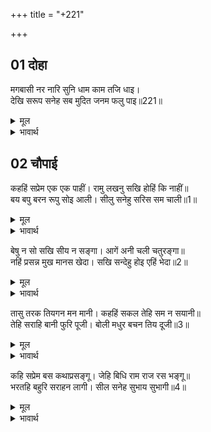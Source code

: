 +++
title = "+221"

+++


## 01 दोहा
मगबासी नर नारि सुनि धाम काम तजि धाइ।  
देखि सरूप सनेह सब मुदित जनम फलु पाइ॥221॥  

<details><summary>मूल</summary>

मगबासी नर नारि सुनि धाम काम तजि धाइ।  
देखि सरूप सनेह सब मुदित जनम फलु पाइ॥221॥  
</details>

<details><summary>भावार्थ</summary>

मार्ग में रहने वाले स्त्री-पुरुष यह सुनकर घर और काम-काज छोडकर दौड पडते हैं और उनके रूप (सौन्दर्य) और प्रेम को देखकर वे सब जन्म लेने का फल पाकर आनन्दित होते हैं॥221॥  
</details>





## 02 चौपाई
कहहिं सप्रेम एक एक पाहीं। रामु लखनु सखि होहिं कि नाहीं॥  
बय बपु बरन रूपु सोइ आली। सीलु सनेहु सरिस सम चाली॥1॥  

<details><summary>मूल</summary>

कहहिं सप्रेम एक एक पाहीं। रामु लखनु सखि होहिं कि नाहीं॥  
बय बपु बरन रूपु सोइ आली। सीलु सनेहु सरिस सम चाली॥1॥  
</details>

<details><summary>भावार्थ</summary>

गाँवों की स्त्रियाँ एक-दूसरे से प्रेमपूर्वक कहती हैं- सखी! ये राम-लक्ष्मण हैं कि नहीं? हे सखी! इनकी अवस्था, शरीर और रङ्ग-रूप तो वही है। शील, स्नेह उन्हीं के सदृश है और चाल भी उन्हीं के समान है॥1॥  
</details>

बेषु न सो सखि सीय न सङ्गा। आगें अनी चली चतुरङ्गा॥  
नहिं प्रसन्न मुख मानस खेदा। सखि सन्देहु होइ एहिं भेदा॥2॥  

<details><summary>मूल</summary>

बेषु न सो सखि सीय न सङ्गा। आगें अनी चली चतुरङ्गा॥  
नहिं प्रसन्न मुख मानस खेदा। सखि सन्देहु होइ एहिं भेदा॥2॥  
</details>

<details><summary>भावार्थ</summary>

परन्तु सखी! इनका न तो वह वेष (वल्कल वस्त्रधारी मुनिवेष) है, न सीताजी ही सङ्ग हैं और इनके आगे चतुरङ्गिणी सेना चली जा रही है। फिर इनके मुख प्रसन्न नहीं हैं, इनके मन में खेद है। हे सखी! इसी भेद के कारण सन्देह होता है॥2॥  
</details>

तासु तरक तियगन मन मानी। कहहिं सकल तेहि सम न सयानी॥  
तेहि सराहि बानी फुरि पूजी। बोली मधुर बचन तिय दूजी॥3॥  

<details><summary>मूल</summary>

तासु तरक तियगन मन मानी। कहहिं सकल तेहि सम न सयानी॥  
तेहि सराहि बानी फुरि पूजी। बोली मधुर बचन तिय दूजी॥3॥  
</details>

<details><summary>भावार्थ</summary>

उसका तर्क (युक्ति) अन्य स्त्रियों के मन भाया। सब कहती हैं कि इसके समान सयानी (चतुर) कोई नहीं है। उसकी सराहना करके और 'तेरी वाणी सत्य है' इस प्रकार उसका सम्मान करके दूसरी स्त्री मीठे वचन बोली॥3॥  
</details>

कहि सप्रेम बस कथाप्रसङ्गू। जेहि बिधि राम राज रस भङ्गू॥  
भरतहि बहुरि सराहन लागी। सील सनेह सुभाय सुभागी॥4॥  

<details><summary>मूल</summary>

कहि सप्रेम बस कथाप्रसङ्गू। जेहि बिधि राम राज रस भङ्गू॥  
भरतहि बहुरि सराहन लागी। सील सनेह सुभाय सुभागी॥4॥  
</details>

<details><summary>भावार्थ</summary>

श्री रामजी के राजतिलक का आनन्द जिस प्रकार से भङ्ग हुआ था, वह सब कथाप्रसङ्ग प्रेमपूर्वक कहकर फिर वह भाग्यवती स्त्री श्री भरतजी के शील, स्नेह और स्वभाव की सराहना करने लगी॥4॥  
</details>

<div class="audioEmbed"  caption="AIR-वाचनम्" src="https://archive
.org/download/rAmcharitmAnas-AIR/EPI-206.mp3"></div>
